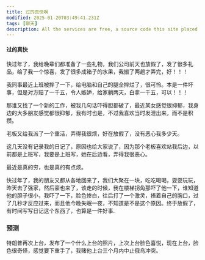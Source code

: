 ```yaml
---
title: 过的真快啊
modified: 2025-01-20T03:49:41.231Z
tags: [聊天]
description: All the services are free, a source code this site placed on github repository and intergration with netlify service, another service that you can use is github page for hosting your own static site.
---
```


#### 过的真快

快过年了，我给晚辈们都准备了一些礼物，我们公司前天也放假了，发了很多礼品，给了我一个惊喜，发了很多成箱子的水果，我搬了两趟才弄完，好！！！

我同事最近上班被摔了一下，给电脑和自己的腿全摔烂了，很可怜。本是一件坏事，但是对方赔了一千五，令人嫉妒，给家躺两天，白拿一千五，可以！！！

那谁又找了一个新的工作，被我几句话吓得胆都破了，最近某女感觉很抑郁，我身边的大多朋友感觉都很抑郁，我有时也是，不过我喜欢当时发泄出来，而不是积攒。

老板又给我派了一个重活，弄得我很烦，好在放假了，没有恶心我多少天。

这几天没有记录我的日记了，原因也给大家说了，因为那个老板喜欢站我后边，以前都是上班写，我要是上班写，她在后边看，弄得我很恶心。

最近是真的穷，也是真的有点烦。

快过年了，我的朋友又都从各地回来了，我们大聚在一块，吃吃喝喝，耍耍玩玩，昨天去了强家，然后豪也来了，该走的时候，我在楼梯拐角那吓了他一下，谁知道他的胆子很小，我吓了一下，脸色惨白，往后打了一个激灵，捂着自己的胸口，过了几秒才反应过来，而且他今晚失眠一夜，不知道是不是这个原因。终于放假了，有时间写写日记这个东西了，也算是一件好事.

### 预测

特朗普再次上台，发布了一个什么上台的照片，上次上台脸色喜悦，现在上台，脸色很奇怪，感觉要下重手了，我赌他上台三个月内中止俄乌冲突。
